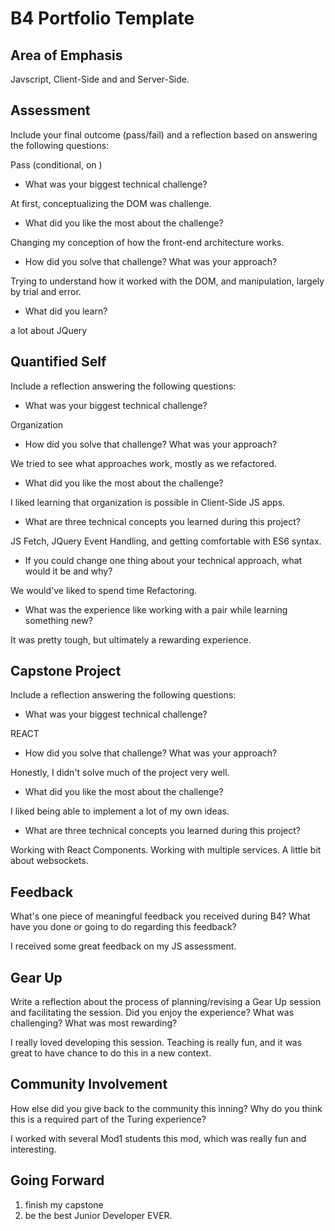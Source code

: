 # B4 Portfolio Template

## Area of Emphasis

Javscript, Client-Side and and Server-Side.

## Assessment

Include your final outcome (pass/fail) and a reflection based on answering the following questions:

Pass (conditional, on )

* What was your biggest technical challenge?

At first, conceptualizing the DOM was challenge.

* What did you like the most about the challenge?

Changing my conception of how the front-end architecture works.

* How did you solve that challenge? What was your approach?

Trying to understand how it worked with the DOM, and manipulation, largely by trial and error.

* What did you learn?

a lot about JQuery

## Quantified Self

Include a reflection answering the following questions:

* What was your biggest technical challenge?

Organization

* How did you solve that challenge? What was your approach?

We tried to see what approaches work, mostly as we refactored.

* What did you like the most about the challenge?

I liked learning that organization is possible in Client-Side JS apps.

* What are three technical concepts you learned during this project?

JS Fetch, JQuery Event Handling, and getting comfortable with ES6 syntax.

* If you could change one thing about your technical approach, what would it be and why?

We would've liked to spend time Refactoring.

* What was the experience like working with a pair while learning something new?

It was pretty tough, but ultimately a rewarding experience.

## Capstone Project

Include a reflection answering the following questions:

* What was your biggest technical challenge?

REACT

* How did you solve that challenge? What was your approach?

Honestly, I didn't solve much of the project very well.

* What did you like the most about the challenge?

I liked being able to implement a lot of my own ideas.

* What are three technical concepts you learned during this project?

Working with React Components. Working with multiple services. A little bit about websockets.

## Feedback

What's one piece of meaningful feedback you received during B4? What have you done or going to do regarding this feedback?

I received some great feedback on my JS assessment.

## Gear Up

Write a reflection about the process of planning/revising a Gear Up session and facilitating the session. Did you enjoy the experience? What was challenging? What was most rewarding?

I really loved developing this session. Teaching is really fun, and it was great to have chance to do this in a new context.

## Community Involvement

How else did you give back to the community this inning? Why do you think this is a required part of the Turing experience?

I worked with several Mod1 students this mod, which was really fun and interesting.

## Going Forward

1) finish my capstone
2) be the best Junior Developer EVER.


